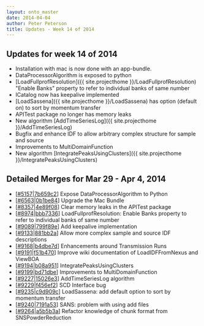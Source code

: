```yaml
---
layout: onto_master
date: 2014-04-04
author: Peter Peterson
title: Updates - Week 14 of 2014
---
```

Updates for week 14 of 2014
---------------------------
* Installation with mac is now done with an app-bundle.
* DataProcessorAlgorithm is exposed to python
* [LoadFullprofResolution]({{ site.projecthome }}/LoadFullprofResolution) "Enable Banks" property to refer to individual banks of same number
* ICatalog now has keepalive implemented
* [LoadSassena]({{ site.projecthome }}/LoadSassena) has option (default on) to sort by momentum transfer
* APITest package no longer has memory leaks
* New algorithm [AddTimeSeriesLog]({{ site.projecthome }}/AddTimeSeriesLog)
* Bugfix and enhance IDF to allow arbitrary complex structure for sample and source
* Improvements to MultiDomainFunction
* New algorithm [IntegratePeaksUsingClusters]({{ site.projecthome }}/IntegratePeaksUsingClusters)

Detailed Merges for Mar 29 - Apr 4, 2014
----------------------------------------
* \[[#5157](http://trac.mantidproject.org/mantid/ticket/5157)\|[7b659c2](https://github.com/mantidproject/mantid/commit/7b659c2c8e14224822762851e8f15a584c5c7026)\] Expose DataProcessorAlgorithm to Python
* \[[#6563](http://trac.mantidproject.org/mantid/ticket/6563)\|[0b1be84](https://github.com/mantidproject/mantid/commit/0b1be84d5f618be1f937f4e3f2046300e3d31c52)\] Upgrade the Mac Bundle
* \[[#8357](http://trac.mantidproject.org/mantid/ticket/8357)\|[4e89f08](https://github.com/mantidproject/mantid/commit/4e89f08a33013f4b0628c312f176d500225ea2a4)\] Clear memory leaks in the APITest package
* \[[#8974](http://trac.mantidproject.org/mantid/ticket/8974)\|[bbb7336](https://github.com/mantidproject/mantid/commit/bbb73364b1bb13989501df211b7c1b75af9230fd)\] LoadFullprofResolution: Enable Banks property to refer to individual banks of same number
* \[[#9089](http://trac.mantidproject.org/mantid/ticket/9089)\|[799f89e](https://github.com/mantidproject/mantid/commit/799f89edb4a89b7d53d3e61f33c0b0a5a06ff008)\] Add keepalive implementation
* \[[#9133](http://trac.mantidproject.org/mantid/ticket/9133)\|[881bb2a](https://github.com/mantidproject/mantid/commit/881bb2a23ec590a6ce2653f97874b15b7e0be496)\] Allow more complex sample and source IDF descriptions
* \[[#9168](http://trac.mantidproject.org/mantid/ticket/9168)\|[b4dbe7d](https://github.com/mantidproject/mantid/commit/b4dbe7d1efb664e3e3b26e6b34ae4d5997752a23)\] Enhancements around Transmission Runs
* \[[#9191](http://trac.mantidproject.org/mantid/ticket/9191)\|[f51b470](https://github.com/mantidproject/mantid/commit/f51b4705a31f48878faecff0f8269eeda253ccc8)\] Improve wiki documentation of LoadIDFFromNexus and ViewBOA
* \[[#9194](http://trac.mantidproject.org/mantid/ticket/9194)\|[b08a951](https://github.com/mantidproject/mantid/commit/b08a9518b2ab93b818703fd179d8adc7f65eb81c)\] IntegratePeaksUsingClusters
* \[[#9199](http://trac.mantidproject.org/mantid/ticket/9199)\|[bd71dbe](https://github.com/mantidproject/mantid/commit/bd71dbe53eb61802a38f7c22577a91d44095b631)\] Improvements to MultiDomainFunction
* \[[#9227](http://trac.mantidproject.org/mantid/ticket/9227)\|[15026e3](https://github.com/mantidproject/mantid/commit/15026e3ec6ab5711e20c4a9c31eb41e90e244ce5)\] AddTimeSeriesLog algorithm
* \[[#9229](http://trac.mantidproject.org/mantid/ticket/9229)\|[f456ef2](https://github.com/mantidproject/mantid/commit/f456ef2e95f49f0ec4a41ef666e143115a113288)\] SCD Interface bug
* \[[#9235](http://trac.mantidproject.org/mantid/ticket/9235)\|[c9d909c](https://github.com/mantidproject/mantid/commit/c9d909cc86f7e9921b0af6a01582cc942d4e9fdd)\] LoadSassena: add default option to sort by momentum transfer
* \[[#9240](http://trac.mantidproject.org/mantid/ticket/9240)\|[7191a53](https://github.com/mantidproject/mantid/commit/7191a538d065904d589c96641ae6adf491a09cb7)\] SANS: problem with using add files
* \[[#9264](http://trac.mantidproject.org/mantid/ticket/9264)\|[a5b5b3a](https://github.com/mantidproject/mantid/commit/a5b5b3a7ad2262ccf782f566d2848cd9e5dac47c)\] Refactor knowledge of chunk format from SNSPowderReduction
